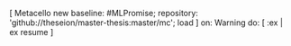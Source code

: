 [ Metacello new
	baseline: #MLPromise;
	repository: 'github://theseion/master-thesis:master/mc';
	load ]
		on: Warning do: [ :ex | ex resume ]

